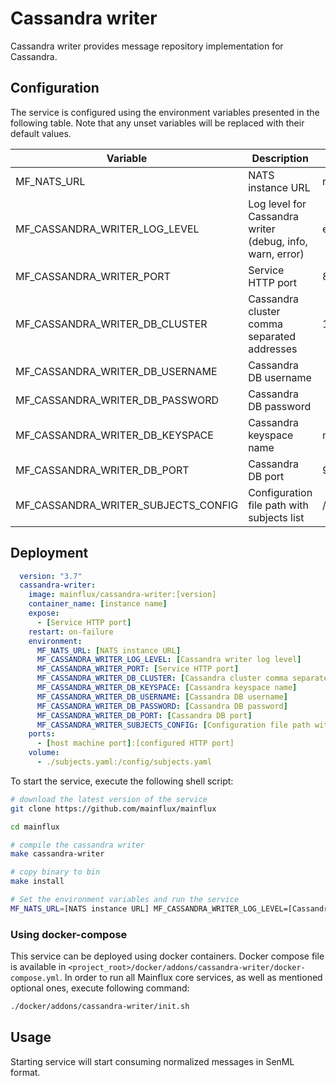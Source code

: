 # Cassandra writer

Cassandra writer provides message repository implementation for Cassandra.

## Configuration

The service is configured using the environment variables presented in the
following table. Note that any unset variables will be replaced with their
default values.

| Variable                             | Description                                                 | Default                |
|--------------------------------------|-------------------------------------------------------------|------------------------|
| MF_NATS_URL                          | NATS instance URL                                           | nats://localhost:4222  |
| MF_CASSANDRA_WRITER_LOG_LEVEL        | Log level for Cassandra writer (debug, info, warn, error)   | error                  |
| MF_CASSANDRA_WRITER_PORT             | Service HTTP port                                           | 8902                   |
| MF_CASSANDRA_WRITER_DB_CLUSTER       | Cassandra cluster comma separated addresses                 | 127.0.0.1              |
| MF_CASSANDRA_WRITER_DB_USERNAME      | Cassandra DB username                                       |                        |
| MF_CASSANDRA_WRITER_DB_PASSWORD      | Cassandra DB password                                       |                        |
| MF_CASSANDRA_WRITER_DB_KEYSPACE      | Cassandra keyspace name                                     | messages               |
| MF_CASSANDRA_WRITER_DB_PORT          | Cassandra DB port                                           | 9042                   |
| MF_CASSANDRA_WRITER_SUBJECTS_CONFIG  | Configuration file path with subjects list                  | /config/subjects.toml  |
## Deployment

```yaml
  version: "3.7"
  cassandra-writer:
    image: mainflux/cassandra-writer:[version]
    container_name: [instance name]
    expose:
      - [Service HTTP port]
    restart: on-failure
    environment:
      MF_NATS_URL: [NATS instance URL]
      MF_CASSANDRA_WRITER_LOG_LEVEL: [Cassandra writer log level]
      MF_CASSANDRA_WRITER_PORT: [Service HTTP port]
      MF_CASSANDRA_WRITER_DB_CLUSTER: [Cassandra cluster comma separated addresses]
      MF_CASSANDRA_WRITER_DB_KEYSPACE: [Cassandra keyspace name]
      MF_CASSANDRA_WRITER_DB_USERNAME: [Cassandra DB username]
      MF_CASSANDRA_WRITER_DB_PASSWORD: [Cassandra DB password]
      MF_CASSANDRA_WRITER_DB_PORT: [Cassandra DB port]
      MF_CASSANDRA_WRITER_SUBJECTS_CONFIG: [Configuration file path with subjects list]
    ports:
      - [host machine port]:[configured HTTP port]
    volume:
      - ./subjects.yaml:/config/subjects.yaml
```

To start the service, execute the following shell script:

```bash
# download the latest version of the service
git clone https://github.com/mainflux/mainflux

cd mainflux

# compile the cassandra writer
make cassandra-writer

# copy binary to bin
make install

# Set the environment variables and run the service
MF_NATS_URL=[NATS instance URL] MF_CASSANDRA_WRITER_LOG_LEVEL=[Cassandra writer log level] MF_CASSANDRA_WRITER_PORT=[Service HTTP port] MF_CASSANDRA_WRITER_DB_CLUSTER=[Cassandra cluster comma separated addresses] MF_CASSANDRA_WRITER_DB_KEYSPACE=[Cassandra keyspace name] MF_CASSANDRA_READER_DB_USERNAME=[Cassandra DB username] MF_CASSANDRA_READER_DB_PASSWORD=[Cassandra DB password] MF_CASSANDRA_READER_DB_PORT=[Cassandra DB port] MF_CASSANDRA_WRITER_SUBJECTS_CONFIG=[Configuration file path with subjects list] $GOBIN/mainflux-cassandra-writer
```

### Using docker-compose

This service can be deployed using docker containers. Docker compose file is
available in `<project_root>/docker/addons/cassandra-writer/docker-compose.yml`.
In order to run all Mainflux core services, as well as mentioned optional ones,
execute following command:

```bash
./docker/addons/cassandra-writer/init.sh
```

## Usage

Starting service will start consuming normalized messages in SenML format.

[doc]: http://mainflux.readthedocs.io
